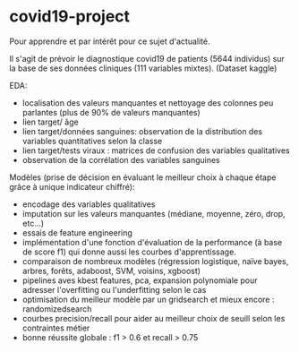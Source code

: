 # covid19-project
Pour apprendre et par intérêt pour ce sujet d'actualité. 

Il s'agit de prévoir le diagnostique covid19 de patients (5644 individus) sur la base de ses données cliniques (111 variables mixtes).
  (Dataset kaggle)

EDA:  
- localisation des valeurs manquantes et nettoyage des colonnes peu parlantes (plus de 90% de valeurs manquantes)
- lien target/ âge
- lien target/données sanguines: observation de la distribution des variables quantitatives selon la classe 
- lien target/tests viraux : matrices de confusion des variables qualitatives 
- observation de la corrélation des variables sanguines

Modèles (prise de décision en évaluant le meilleur choix à chaque étape grâce à unique indicateur chiffré): 
- encodage des variables qualitatives
- imputation sur les valeurs manquantes (médiane, moyenne, zéro, drop, etc...)
- essais de feature engineering
- implémentation d'une fonction d'évaluation de la performance (à base de score f1) qui donne aussi les courbes d'apprentissage.
- comparaison de nombreux modèles (régression logistique, naïve bayes, arbres, forêts, adaboost, SVM, voisins, xgboost)
- pipelines aves kbest features, pca, expansion polynomiale pour adresser l'overfitting ou l'underfitting selon le cas
- optimisation du meilleur modèle par un gridsearch et mieux encore : randomizedsearch
- courbes precision/recall pour aider au meilleur choix de seuill selon les contraintes métier 
- bonne réussite globale : f1 > 0.6 et recall > 0.75
